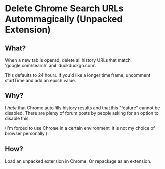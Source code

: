 # Delete Chrome Search URLs Autommagically (Unpacked Extension)
## What?
When a new tab is opened, delete all history URLs that match 'google.com/search' and 'duckduckgo.com'. 

This defaults to 24 hours. If you'd like a longer time frame, uncomment startTime and add an epoch value. 

## Why?
I *hate* that Chrome auto fills history results and that this "feature" cannot be disabled. There are plenty of forum posts by people asking for an option to disable this. 

(I'm forced to use Chrome in a certain environment. It is not my choice of browser personally.)

## How?
Load an unpacked extension in Chrome. Or repackage as an extension. 
